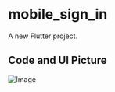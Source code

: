 # mobile_sign_in

A new Flutter project.

## Code and  UI Picture

![Image](https://github.com/user-attachments/assets/a873aec0-e433-4544-b892-74c510ffc186)
